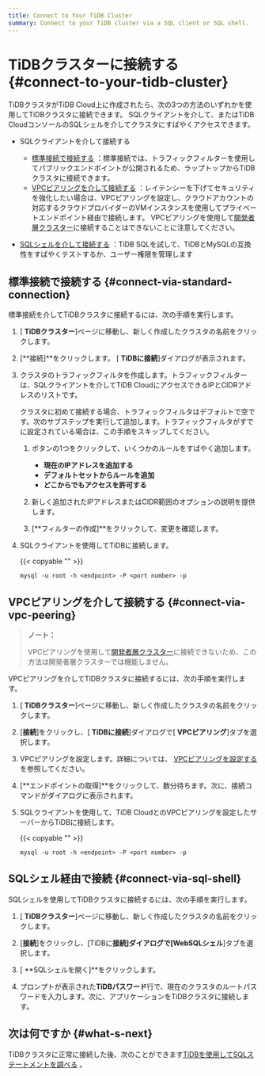 ```yaml
---
title: Connect to Your TiDB Cluster
summary: Connect to your TiDB cluster via a SQL client or SQL shell.
---
```


# TiDBクラスターに接続する {#connect-to-your-tidb-cluster}

TiDBクラスタがTiDB Cloud上に作成されたら、次の3つの方法のいずれかを使用してTiDBクラスタに接続できます。 SQLクライアントを介して、またはTiDB CloudコンソールのSQLシェルを介してクラスタにすばやくアクセスできます。

-   SQLクライアントを介して接続する

    -   [標準接続で接続する](#connect-via-standard-connection) ：標準接続では、トラフィックフィルターを使用してパブリックエンドポイントが公開されるため、ラップトップからTiDBクラスタに接続できます。
    -   [VPCピアリングを介して接続する](#connect-via-vpc-peering) ：レイテンシーを下げてセキュリティを強化したい場合は、VPCピアリングを設定し、クラウドアカウントの対応するクラウドプロバイダーのVMインスタンスを使用してプライベートエンドポイント経由で接続します。 VPCピアリングを使用して[開発者層クラスター](/tidb-cloud/select-cluster-tier.md#developer-tier)に接続することはできないことに注意してください。

<!---->

-   [SQLシェルを介して接続する](#connect-via-sql-shell) ：TiDB SQLを試して、TiDBとMySQLの互換性をすばやくテストするか、ユーザー権限を管理します

## 標準接続で接続する {#connect-via-standard-connection}

標準接続を介してTiDBクラスタに接続するには、次の手順を実行します。

1.  [ **TiDBクラスター**]ページに移動し、新しく作成したクラスタの名前をクリックします。

2.  [**接続]**をクリックします。 [ <strong>TiDBに接続</strong>]ダイアログが表示されます。

3.  クラスタのトラフィックフィルタを作成します。トラフィックフィルターは、SQLクライアントを介してTiDB CloudにアクセスできるIPとCIDRアドレスのリストです。

    クラスタに初めて接続する場合、トラフィックフィルタはデフォルトで空です。次のサブステップを実行して追加します。トラフィックフィルタがすでに設定されている場合は、この手順をスキップしてください。

    1.  ボタンの1つをクリックして、いくつかのルールをすばやく追加します。

        -   **現在のIPアドレスを追加する**
        -   **デフォルトセットからルールを追加**
        -   **どこからでもアクセスを許可する**

    2.  新しく追加されたIPアドレスまたはCIDR範囲のオプションの説明を提供します。

    3.  [**フィルターの作成]**をクリックして、変更を確認します。

4.  SQLクライアントを使用してTiDBに接続します。

    {{< copyable "" >}}

    ```shell
    mysql -u root -h <endpoint> -P <port number> -p
    ```

## VPCピアリングを介して接続する {#connect-via-vpc-peering}

> **ノート：**
>
> VPCピアリングを使用して[開発者層クラスター](/tidb-cloud/select-cluster-tier.md#developer-tier)に接続できないため、この方法は開発者層クラスターでは機能しません。

VPCピアリングを介してTiDBクラスタに接続するには、次の手順を実行します。

1.  [ **TiDBクラスター**]ページに移動し、新しく作成したクラスタの名前をクリックします。

2.  [**接続**]をクリックし、[ <strong>TiDBに接続</strong>]ダイアログで[ <strong>VPCピアリング</strong>]タブを選択します。

3.  VPCピアリングを設定します。詳細については、 [VPCピアリングを設定する](/tidb-cloud/set-up-vpc-peering-connections.md)を参照してください。

4.  [**エンドポイントの取得]**をクリックして、数分待ちます。次に、接続コマンドがダイアログに表示されます。

5.  SQLクライアントを使用して、TiDB CloudとのVPCピアリングを設定したサーバーからTiDBに接続します。

    {{< copyable "" >}}

    ```shell
    mysql -u root -h <endpoint> -P <port number> -p
    ```

## SQLシェル経由で接続 {#connect-via-sql-shell}

SQLシェルを使用してTiDBクラスタに接続するには、次の手順を実行します。

1.  [ **TiDBクラスター**]ページに移動し、新しく作成したクラスタの名前をクリックします。

2.  [**接続**]をクリックし、[TiDBに<strong>接続]ダイアログで[WebSQL</strong><strong>シェル</strong>]タブを選択します。

3.  [ **SQLシェルを開く]**をクリックします。

4.  プロンプトが表示された**TiDBパスワード**行で、現在のクラスタのルートパスワードを入力します。次に、アプリケーションをTiDBクラスタに接続します。

## 次は何ですか {#what-s-next}

TiDBクラスタに正常に接続した後、次のことができます[TiDBを使用してSQLステートメントを調べる](https://docs.pingcap.com/tidb/stable/basic-sql-operations) 。

